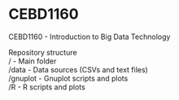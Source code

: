 # CEBD1160
CEBD1160 - Introduction to Big Data Technology

Repository structure<BR>
/         - Main folder<BR>
/data     - Data sources (CSVs and text files)<BR>
/gnuplot  - Gnuplot scripts and plots<BR>
/R        - R scripts and plots

